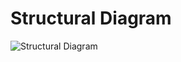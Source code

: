 # Structural Diagram
![Structural Diagram](https://user-images.githubusercontent.com/94475720/142778987-d622dd84-fb4a-43a6-a74d-f5ff362ab754.png)
